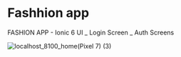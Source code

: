 # Fashhion app
 FASHION APP - Ionic 6 UI  _ Login Screen _ Auth Screens

![localhost_8100_home(Pixel 7) (3)](https://github.com/vicky435435/Fashhion-app/assets/54996805/ed824fdb-ed11-4432-b414-266aaf2299a3)
